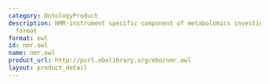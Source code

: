 ```yaml
---
category: OntologyProduct
description: NMR-instrument specific component of metabolomics investigations in OWL
  format
format: owl
id: nmr.owl
name: nmr.owl
product_url: http://purl.obolibrary.org/obo/nmr.owl
layout: product_detail
---
```

